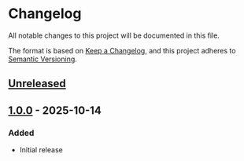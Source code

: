 # Changelog
All notable changes to this project will be documented in this file.

The format is based on [Keep a Changelog](https://keepachangelog.com/en/1.0.0/),
and this project adheres to [Semantic Versioning](https://semver.org/spec/v2.0.0.html).

## [Unreleased]

## [1.0.0] - 2025-10-14
### Added
- Initial release

[Unreleased]: https://github.com/eclipse-keyple/keyple-interop-jsonapi-client-nfc-xcframework/compare/1.0.0...HEAD
[1.0.0]: https://github.com/eclipse-keyple/keyple-interop-jsonapi-client-nfc-xcframework/releases/tag/1.0.0